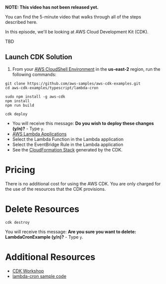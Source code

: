 **NOTE: This video has not been released yet.**

You can find the 5-minute video that walks through all of the steps described here. 

In this episode, we'll be looking at AWS Cloud Development Kit (CDK).

TBD

## Launch CDK Solution

1. From your [AWS CloudShell Environment](https://us-east-2.console.aws.amazon.com/cloudshell/home?region=us-east-2#) in the **us-east-2** region, run the following commands: 

```
git clone https://github.com/aws-samples/aws-cdk-examples.git
cd aws-cdk-examples/typescript/lambda-cron

sudo npm install -g aws-cdk
npm install
npm run build

cdk deploy
```

* You will receive this message: **Do you wish to deploy these changes (y/n)?** - Type `y`.
* [AWS Lambda Applications](https://us-east-2.console.aws.amazon.com/lambda/home?region=us-east-2#/applications)
* Select the Lambda Function in the Lambda application
* Select the EventBridge Rule in the Lambda application
* See the [CloudFormation Stack](https://us-east-2.console.aws.amazon.com/cloudformation/home?region=us-east-2#/stacks) generated by the CDK. 

# Pricing
There is no additional cost for using the AWS CDK. You are only charged for the use of the resources that the CDK provisions. 

# Delete Resources

```
cdk destroy
```

You will receive this message: **Are you sure you want to delete: LambdaCronExample (y/n)?** - Type `y`.

# Additional Resources

* [CDK Workshop](https://cdkworkshop.com/)
* [lambda-cron sample code](https://github.com/aws-samples/aws-cdk-examples/tree/master/typescript/lambda-cron)